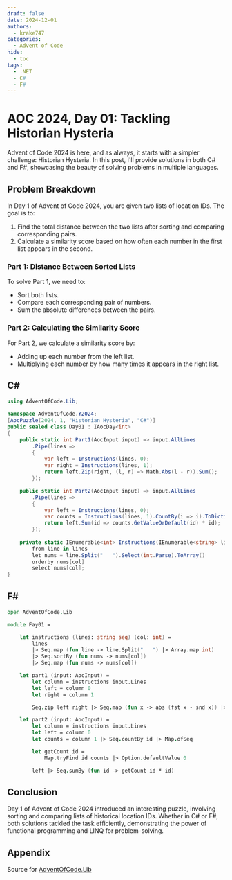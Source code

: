 ```yaml
---
draft: false 
date: 2024-12-01
authors:
  - krake747
categories:
  - Advent of Code
hide:
  - toc
tags:
  - .NET
  - C#
  - F#
---
```


# AOC 2024, Day 01: Tackling Historian Hysteria

Advent of Code 2024 is here, and as always, it starts with a simpler challenge: Historian Hysteria. In this post, I'll provide solutions in both C# and F#, showcasing the beauty of solving problems in multiple languages.

<!-- more -->

## Problem Breakdown

In Day 1 of Advent of Code 2024, you are given two lists of location IDs. The goal is to:

1. Find the total distance between the two lists after sorting and comparing corresponding pairs.
2. Calculate a similarity score based on how often each number in the first list appears in the second.

### **Part 1**: Distance Between Sorted Lists

To solve Part 1, we need to:

- Sort both lists.
- Compare each corresponding pair of numbers.
- Sum the absolute differences between the pairs.

### **Part 2**: Calculating the Similarity Score

For Part 2, we calculate a similarity score by:

- Adding up each number from the left list.
- Multiplying each number by how many times it appears in the right list.

## C\#

```csharp
using AdventOfCode.Lib;

namespace AdventOfCode.Y2024;
[AocPuzzle(2024, 1, "Historian Hysteria", "C#")]
public sealed class Day01 : IAocDay<int>
{
    public static int Part1(AocInput input) => input.AllLines
        .Pipe(lines =>
        {
            var left = Instructions(lines, 0);
            var right = Instructions(lines, 1);
            return left.Zip(right, (l, r) => Math.Abs(l - r)).Sum();
        });

    public static int Part2(AocInput input) => input.AllLines
        .Pipe(lines =>
        {
            var left = Instructions(lines, 0);
            var counts = Instructions(lines, 1).CountBy(i => i).ToDictionary();
            return left.Sum(id => counts.GetValueOrDefault(id) * id);
        });
    
    private static IEnumerable<int> Instructions(IEnumerable<string> lines, int col) =>
        from line in lines
        let nums = line.Split("   ").Select(int.Parse).ToArray()
        orderby nums[col]
        select nums[col];
}
```

## F\#

```fsharp
open AdventOfCode.Lib

module Fay01 =

    let instructions (lines: string seq) (col: int) =
        lines
        |> Seq.map (fun line -> line.Split("   ") |> Array.map int)
        |> Seq.sortBy (fun nums -> nums[col])
        |> Seq.map (fun nums -> nums[col])

    let part1 (input: AocInput) =
        let column = instructions input.Lines
        let left = column 0
        let right = column 1

        Seq.zip left right |> Seq.map (fun x -> abs (fst x - snd x)) |> Seq.sum

    let part2 (input: AocInput) =
        let column = instructions input.Lines
        let left = column 0
        let counts = column 1 |> Seq.countBy id |> Map.ofSeq

        let getCount id =
            Map.tryFind id counts |> Option.defaultValue 0

        left |> Seq.sumBy (fun id -> getCount id * id)
```

## Conclusion 

Day 1 of Advent of Code 2024 introduced an interesting puzzle, involving sorting and comparing lists of historical location IDs. Whether in C\# or F\#, both solutions tackled the task efficiently, demonstrating the power of functional programming and LINQ for problem-solving.

## Appendix

Source for [AdventOfCode.Lib](/krake-blog/snippets/aoc/library/)